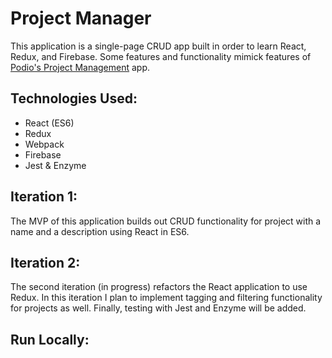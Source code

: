 # Project Manager
This application is a single-page CRUD app built in order to learn React, Redux, and Firebase. Some features and functionality mimick features of [Podio's Project Management](https://podio.com/site/en) app. 

## Technologies Used:
* React (ES6) 
* Redux
* Webpack
* Firebase
* Jest & Enzyme 

## Iteration 1:
The MVP of this application builds out CRUD functionality for project with a name and a description using React in ES6. 

## Iteration 2:
The second iteration (in progress) refactors the React application to use Redux. In this iteration I plan to implement tagging and filtering functionality for projects as well. Finally, testing with Jest and Enzyme will be added. 

## Run Locally:


